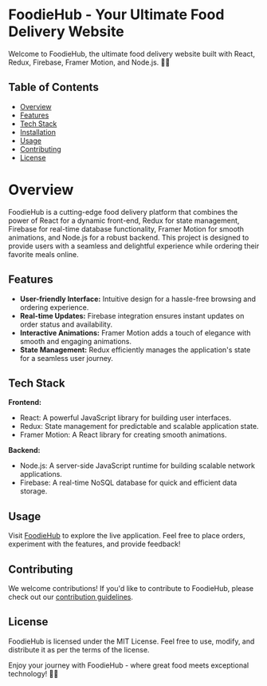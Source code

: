 # FoodieHub - Your Ultimate Food Delivery Website

Welcome to FoodieHub, the ultimate food delivery website built with React, Redux, Firebase, Framer Motion, and Node.js. 🍔🚀

## Table of Contents
- [Overview](#overview)
- [Features](#features)
- [Tech Stack](#tech-stack)
- [Installation](#installation)
- [Usage](#usage)
- [Contributing](#contributing)
- [License](#license)

# Overview

FoodieHub is a cutting-edge food delivery platform that combines the power of React for a dynamic front-end, Redux for state management, Firebase for real-time database functionality, Framer Motion for smooth animations, and Node.js for a robust backend. This project is designed to provide users with a seamless and delightful experience while ordering their favorite meals online.

## Features

- **User-friendly Interface:** Intuitive design for a hassle-free browsing and ordering experience.
- **Real-time Updates:** Firebase integration ensures instant updates on order status and availability.
- **Interactive Animations:** Framer Motion adds a touch of elegance with smooth and engaging animations.
- **State Management:** Redux efficiently manages the application's state for a seamless user journey.

## Tech Stack

**Frontend:**
- React: A powerful JavaScript library for building user interfaces.
- Redux: State management for predictable and scalable application state.
- Framer Motion: A React library for creating smooth animations.

**Backend:**
- Node.js: A server-side JavaScript runtime for building scalable network applications.
- Firebase: A real-time NoSQL database for quick and efficient data storage.

## Usage

Visit [FoodieHub](https://foodiehub.com) to explore the live application. Feel free to place orders, experiment with the features, and provide feedback!

## Contributing

We welcome contributions! If you'd like to contribute to FoodieHub, please check out our [contribution guidelines](CONTRIBUTING.md).

## License

FoodieHub is licensed under the MIT License. Feel free to use, modify, and distribute it as per the terms of the license.

Enjoy your journey with FoodieHub - where great food meets exceptional technology! 🍕🔥

